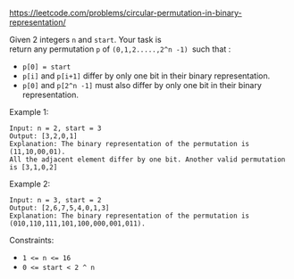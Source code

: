 https://leetcode.com/problems/circular-permutation-in-binary-representation/

Given 2 integers `n` and `start`. Your task is return any permutation `p` of `(0,1,2.....,2^n -1) `such that :

-   `p[0] = start`
-   `p[i]` and `p[i+1]` differ by only one bit in their binary representation.
-   `p[0]` and `p[2^n -1]` must also differ by only one bit in their binary representation.

Example 1:
```
Input: n = 2, start = 3
Output: [3,2,0,1]
Explanation: The binary representation of the permutation is (11,10,00,01).
All the adjacent element differ by one bit. Another valid permutation is [3,1,0,2]
```
Example 2:
```
Input: n = 3, start = 2
Output: [2,6,7,5,4,0,1,3]
Explanation: The binary representation of the permutation is (010,110,111,101,100,000,001,011).
```
Constraints:

-   `1 <= n <= 16`
-   `0 <= start < 2 ^ n`
